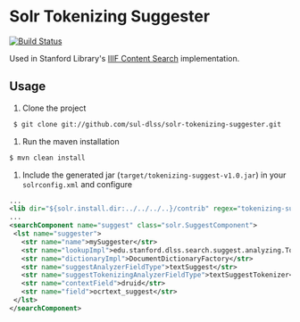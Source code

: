 # Solr Tokenizing Suggester
[![Build Status](https://travis-ci.com/sul-dlss/solr-tokenizing-suggester.svg?branch=master)](https://travis-ci.com/sul-dlss/solr-tokenizing-suggester)

Used in Stanford Library's [IIIF Content Search](https://iiif.io/api/search/1.0/) implementation.

## Usage

1. Clone the project

 ```sh
  $ git clone git://github.com/sul-dlss/solr-tokenizing-suggester.git
 ```

1. Run the maven installation

 ```sh
 $ mvn clean install
 ```

1. Include the generated jar (`target/tokenizing-suggest-v1.0.jar`) in your `solrconfig.xml` and configure

 ```xml
 ...
 <lib dir="${solr.install.dir:../../../..}/contrib" regex="tokenizing-suggest-.*\.jar" />
 ...
 <searchComponent name="suggest" class="solr.SuggestComponent">
  <lst name="suggester">
    <str name="name">mySuggester</str>
    <str name="lookupImpl">edu.stanford.dlss.search.suggest.analyzing.TokenizingLookupFactory</str>
    <str name="dictionaryImpl">DocumentDictionaryFactory</str>
    <str name="suggestAnalyzerFieldType">textSuggest</str>
    <str name="suggestTokenizingAnalyzerFieldType">textSuggestTokenizer</str>
    <str name="contextField">druid</str>
    <str name="field">ocrtext_suggest</str>
  </lst>
</searchComponent>

 ```
